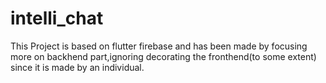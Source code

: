 # intelli_chat

This Project is based on flutter firebase and has been made by focusing more on backhend part,ignoring decorating the fronthend(to some extent) since it is made by an individual.

